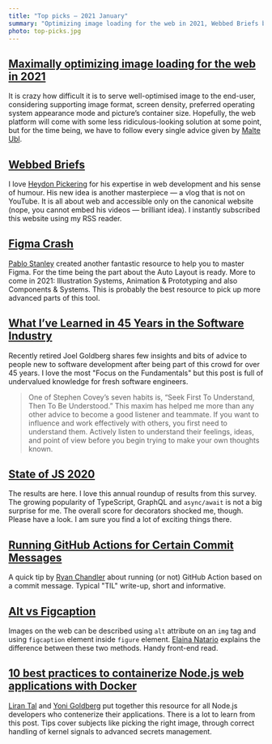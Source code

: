```yaml
---
title: "Top picks — 2021 January"
summary: "Optimizing image loading for the web in 2021, Webbed Briefs by Heydon Pickering, Figma crash course by Pablo Stanley, insights after being 45 years in the software industry, the state of JS in 2020, running GitHub actions for certain commit messages, HTML alt attribute vs figcaption element, 10 best practices to containerize Node.js web applications with Docker and more…"
photo: top-picks.jpg
---
```


## [Maximally optimizing image loading for the web in 2021](https://www.industrialempathy.com/posts/image-optimizations/)

It is crazy how difficult it is to serve well-optimised image to the end-user, considering supporting image format, screen density, preferred operating system appearance mode and picture’s container size. Hopefully, the web platform will come with some less ridiculous-looking solution at some point, but for the time being, we have to follow every single advice given by [Malte Ubl](https://twitter.com/cramforce).

## [Webbed Briefs](https://briefs.video)

I love [Heydon Pickering](https://twitter.com/heydonworks) for his expertise in web development and his sense of humour. His new idea is another masterpiece — a vlog that is not on YouTube. It is all about web and accessible only on the canonical website (nope, you cannot embed his videos — brilliant idea). I instantly subscribed this website using my RSS reader.

## [Figma Crash](https://www.figmacrashcourse.com)

[Pablo Stanley](https://twitter.com/pablostanley) created another fantastic resource to help you to master Figma. For the time being the part about the Auto Layout is ready. More to come in 2021: Illustration Systems, Animation & Prototyping and also Components & Systems. This is probably the best resource to pick up more advanced parts of this tool.

## [What I’ve Learned in 45 Years in the Software Industry](https://www.bti360.com/what-ive-learned-in-45-years-in-the-software-industry/)

Recently retired Joel Goldberg shares few insights and bits of advice to people new to software development after being part of this crowd for over 45 years. I love the most "Focus on the Fundamentals" but this post is full of undervalued knowledge for fresh software engineers.

> One of Stephen Covey’s seven habits is, “Seek First To Understand, Then To Be Understood.” This maxim has helped me more than any other advice to become a good listener and teammate. If you want to influence and work effectively with others, you first need to understand them. Actively listen to understand their feelings, ideas, and point of view before you begin trying to make your own thoughts known.

## [State of JS 2020](https://2020.stateofjs.com/)

The results are here. I love this annual roundup of results from this survey. The growing popularity of TypeScript, GraphQL and `async/await` is not a big surprise for me. The overall score for decorators shocked me, though. Please have a look. I am sure you find a lot of exciting things there.

## [Running GitHub Actions for Certain Commit Messages](https://ryangjchandler.co.uk/articles/running-github-actions-for-certain-commit-messages)

A quick tip by [Ryan Chandler](https://twitter.com/ryangjchandler) about running (or not) GitHub Action based on a commit message. Typical "TIL" write-up, short and informative.

## [Alt vs Figcaption](https://thoughtbot.com/blog/alt-vs-figcaption)

Images on the web can be described using `alt` attribute on an `img` tag and using `figcaption` element inside `figure` element. [Elaina Natario](https://twitter.com/elainanatario) explains the difference between these two methods. Handy front-end read.

## [10 best practices to containerize Node.js web applications with Docker](https://snyk.io/blog/10-best-practices-to-containerize-nodejs-web-applications-with-docker/)

[Liran Tal](https://twitter.com/liran_tal) and [Yoni Goldberg](https://twitter.com/goldbergyoni) put together this resource for all Node.js developers who contenerize their applications. There is a lot to learn from this post. Tips cover subjects like picking the right image, through correct handling of kernel signals to advanced secrets management.
